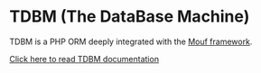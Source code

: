 TDBM (The DataBase Machine)
===========================

TDBM is a PHP ORM deeply integrated with the [Mouf framework](http://mouf-php.com).

[Click here to read TDBM documentation](http://mouf-php.com/packages/mouf/database.tdbm/)